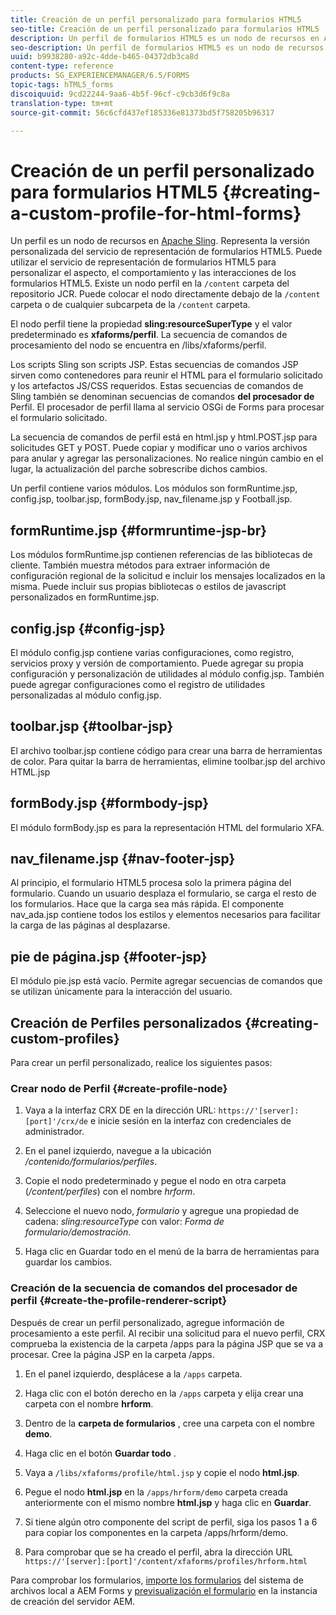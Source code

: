 ```yaml
---
title: Creación de un perfil personalizado para formularios HTML5
seo-title: Creación de un perfil personalizado para formularios HTML5
description: Un perfil de formularios HTML5 es un nodo de recursos en Apache Sling. Representa una versión personalizada del servicio de procesamiento de formularios HTML5.
seo-description: Un perfil de formularios HTML5 es un nodo de recursos en Apache Sling. Representa una versión personalizada del servicio de procesamiento de formularios HTML5.
uuid: b9938280-a92c-4dde-b465-04372db3ca8d
content-type: reference
products: SG_EXPERIENCEMANAGER/6.5/FORMS
topic-tags: hTML5_forms
discoiquuid: 9cd22244-9aa6-4b5f-96cf-c9cb3d6f9c8a
translation-type: tm+mt
source-git-commit: 56c6cfd437ef185336e81373bd5f758205b96317

---
```



# Creación de un perfil personalizado para formularios HTML5 {#creating-a-custom-profile-for-html-forms}

Un perfil es un nodo de recursos en [Apache Sling](https://sling.apache.org/). Representa la versión personalizada del servicio de representación de formularios HTML5. Puede utilizar el servicio de representación de formularios HTML5 para personalizar el aspecto, el comportamiento y las interacciones de los formularios HTML5. Existe un nodo perfil en la `/content` carpeta del repositorio JCR. Puede colocar el nodo directamente debajo de la `/content` carpeta o de cualquier subcarpeta de la `/content` carpeta.

El nodo perfil tiene la propiedad **sling:resourceSuperType** y el valor predeterminado es **xfaforms/perfil**. La secuencia de comandos de procesamiento del nodo se encuentra en /libs/xfaforms/perfil.

Los scripts Sling son scripts JSP. Estas secuencias de comandos JSP sirven como contenedores para reunir el HTML para el formulario solicitado y los artefactos JS/CSS requeridos. Estas secuencias de comandos de Sling también se denominan secuencias de comandos **del procesador de** Perfil. El procesador de perfil llama al servicio OSGi de Forms para procesar el formulario solicitado.

La secuencia de comandos de perfil está en html.jsp y html.POST.jsp para solicitudes GET y POST. Puede copiar y modificar uno o varios archivos para anular y agregar las personalizaciones. No realice ningún cambio en el lugar, la actualización del parche sobrescribe dichos cambios.

Un perfil contiene varios módulos. Los módulos son formRuntime.jsp, config.jsp, toolbar.jsp, formBody.jsp, nav_filename.jsp y Football.jsp.

## formRuntime.jsp {#formruntime-jsp-br}

Los módulos formRuntime.jsp contienen referencias de las bibliotecas de cliente. También muestra métodos para extraer información de configuración regional de la solicitud e incluir los mensajes localizados en la misma. Puede incluir sus propias bibliotecas o estilos de javascript personalizados en formRuntime.jsp.

## config.jsp {#config-jsp}

El módulo config.jsp contiene varias configuraciones, como registro, servicios proxy y versión de comportamiento. Puede agregar su propia configuración y personalización de utilidades al módulo config.jsp. También puede agregar configuraciones como el registro de utilidades personalizadas al módulo config.jsp.

## toolbar.jsp {#toolbar-jsp}

El archivo toolbar.jsp contiene código para crear una barra de herramientas de color. Para quitar la barra de herramientas, elimine toolbar.jsp del archivo HTML.jsp

## formBody.jsp {#formbody-jsp}

El módulo formBody.jsp es para la representación HTML del formulario XFA.

## nav_filename.jsp {#nav-footer-jsp}

Al principio, el formulario HTML5 procesa solo la primera página del formulario. Cuando un usuario desplaza el formulario, se carga el resto de los formularios. Hace que la carga sea más rápida. El componente nav_ada.jsp contiene todos los estilos y elementos necesarios para facilitar la carga de las páginas al desplazarse.

## pie de página.jsp {#footer-jsp}

El módulo pie.jsp está vacío. Permite agregar secuencias de comandos que se utilizan únicamente para la interacción del usuario.

## Creación de Perfiles personalizados {#creating-custom-profiles}

Para crear un perfil personalizado, realice los siguientes pasos:

### Crear nodo de Perfil {#create-profile-node}

1. Vaya a la interfaz CRX DE en la dirección URL: `https://'[server]:[port]'/crx/de` e inicie sesión en la interfaz con credenciales de administrador.

1. En el panel izquierdo, navegue a la ubicación */contenido/formularios/perfiles*.

1. Copie el nodo predeterminado y pegue el nodo en otra carpeta (*/content/perfiles*) con el nombre *hrform*.

1. Seleccione el nuevo nodo, *formulario* y agregue una propiedad de cadena: *sling:resourceType* con valor: *Forma de formulario/demostración*.

1. Haga clic en Guardar todo en el menú de la barra de herramientas para guardar los cambios.

### Creación de la secuencia de comandos del procesador de perfil {#create-the-profile-renderer-script}

Después de crear un perfil personalizado, agregue información de procesamiento a este perfil. Al recibir una solicitud para el nuevo perfil, CRX comprueba la existencia de la carpeta /apps para la página JSP que se va a procesar. Cree la página JSP en la carpeta /apps.

1. En el panel izquierdo, desplácese a la `/apps` carpeta.
1. Haga clic con el botón derecho en la `/apps` carpeta y elija crear una carpeta con el nombre **hrform**.
1. Dentro de la **carpeta de formularios** , cree una carpeta con el nombre **demo**.
1. Haga clic en el botón **Guardar todo** .
1. Vaya a `/libs/xfaforms/profile/html.jsp` y copie el nodo **html.jsp**.
1. Pegue el nodo **html.jsp** en la `/apps/hrform/demo` carpeta creada anteriormente con el mismo nombre **html.jsp** y haga clic en **Guardar**.
1. Si tiene algún otro componente del script de perfil, siga los pasos 1 a 6 para copiar los componentes en la carpeta /apps/hrform/demo.

1. Para comprobar que se ha creado el perfil, abra la dirección URL `https://'[server]:[port]'/content/xfaforms/profiles/hrform.html`

Para comprobar los formularios, [importe los formularios](/help/forms/using/get-xdp-pdf-documents-aem.md) del sistema de archivos local a AEM Forms y [previsualización el formulario](/help/forms/using/previewing-forms.md) en la instancia de creación del servidor AEM.
